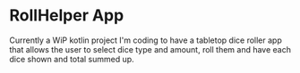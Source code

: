 # RollHelper App
Currently a WiP kotlin project I'm coding to have a tabletop dice roller app that allows the user to select dice type and amount, roll them and have each dice shown and total summed up.
